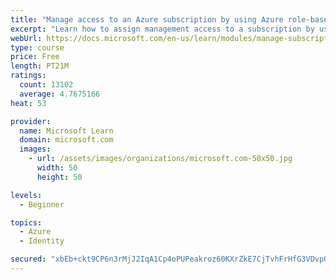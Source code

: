 ```yaml
---
title: "Manage access to an Azure subscription by using Azure role-based access control (RBAC)"
excerpt: "Learn how to assign management access to a subscription by using Azure role-based access control."
webUrl: https://docs.microsoft.com/en-us/learn/modules/manage-subscription-access-azure-rbac/
type: course
price: Free
length: PT21M
ratings:
  count: 13102
  average: 4.7675166
heat: 53

provider:
  name: Microsoft Learn
  domain: microsoft.com
  images:
    - url: /assets/images/organizations/microsoft.com-50x50.jpg
      width: 50
      height: 50

levels:
  - Beginner

topics:
  - Azure
  - Identity

secured: "xbEb+ckt9CP6n3rMjJ2IqA1Cp4oPUPeakroz60KXrZkE7CjTvhFrHfG3VDvp0tj0tHlQ2hStUgxd6Ulxiu0Ov9q81Z3f/WAL5tulIcjl/8/PahTy2xQe8QG58cDkeEkti2OeKIsgZqJdd8sDu6f6g288yKn9eTOUSELNix2jp0FYhv76bVyiqN/SjiNeEws0ml+4+qFZw9bWMLjzeZ4vM7n8ui1/cKo2odth5Q8Hy1/7HQJfgOEQ5nXdFptZRq9pbLXHtyRUvRUQfmHIz0RGYb/mtPvZfZ/JnMyknIzs6MPMpe/CalIY/4YgMx8BWtjoi+/h0CwFjF/g1RwdIoUj8uz/WIWY0RDENvROEmbSH5qVgMscNMGA6NkjEyQ1IuySKnesk80r3zwczdijkQf6QBSVQua+VsZTPwhLyQkPyDc3zh1jPrThDsKgiVi1XFdm;xLaR4a5ZZUCSILkgJ8x+mQ=="
---
```


